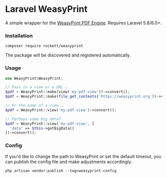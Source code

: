 # Laravel WeasyPrint

A simple wrapper for the [WeasyPrint PDF Engine](https://weasyprint.org/). Requires Laravel 5.8/6.0+.

### Installation

```
composer require rockett/weasyprint
```

The package will be discovered and registered automatically.

### Usage

```php
use WeasyPrint\WeasyPrint;

// Pass in a view or a URL …
$pdf = WeasyPrint::make(view('my-pdf-view'))->convert();
$pdf = WeasyPrint::make(file_get_contents('https://weasyprint.org'))->convert();

// Or the name of a view …
$pdf = WeasyPrint::view('my-pdf-view')->convert();

// Perhaps some big data?
$pdf = WeasyPrint::view('my-pdf-view', [
  'data' => $this->getBigData()
])->convert();
```

### Config

If you'd like to change the path to WeasyPrint or set the default timeout, you can publish the config file and make adjustments accordingly.

```shell
php artisan vendor:publish --tag=weasyprint-config
```
